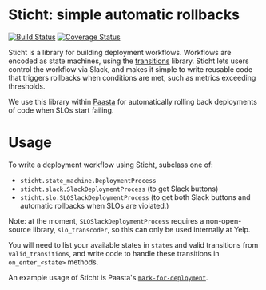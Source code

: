 # Sticht: simple automatic rollbacks

[![Build Status](https://travis-ci.org/Yelp/sticht.svg?branch=master)](https://travis-ci.org/Yelp/sticht)
[![Coverage Status](https://coveralls.io/repos/github/Yelp/sticht/badge.svg)](https://coveralls.io/github/Yelp/sticht)

Sticht is a library for building deployment workflows.
Workflows are encoded as state machines, using the [transitions](https://github.com/pytransitions/transitions) library.
Sticht lets users control the workflow via Slack, and makes it simple to write reusable code that triggers rollbacks when conditions are met, such as metrics exceeding thresholds.

We use this library within [Paasta](https://github.com/Yelp/paasta) for automatically rolling back deployments of code when SLOs start failing.

# Usage

To write a deployment workflow using Sticht, subclass one of:
- `sticht.state_machine.DeploymentProcess`
- `sticht.slack.SlackDeploymentProcess` (to get Slack buttons)
- `sticht.slo.SLOSlackDeploymentProcess` (to get both Slack buttons and automatic rollbacks when SLOs are violated.)

Note: at the moment, `SLOSlackDeploymentProcess` requires a non-open-source library, `slo_transcoder`, so this can only be used internally at Yelp.

You will need to list your available states in `states` and valid transitions from `valid_transitions`, and write code to handle these transitions in `on_enter_<state>` methods.

An example usage of Sticht is Paasta's [`mark-for-deployment`](https://github.com/Yelp/paasta/blob/master/paasta_tools/cli/cmds/mark_for_deployment.py).
